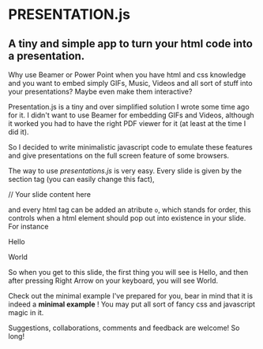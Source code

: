 # PRESENTATION.js
## A tiny and simple app to turn your html code into a presentation.

Why use Beamer or Power Point when you have html and css knowledge 
and you want to embed simply GIFs, Music, Videos and all sort of stuff into your 
presentations? Maybe even make them interactive? 

Presentation.js is a tiny and over simplified solution I wrote some time ago for it. 
I didn't want to use Beamer for embedding GIFs and Videos, although it worked 
you had to have the right PDF viewer for it (at least at the time I did it). 

So I decided to write minimalistic javascript code to emulate these features and give 
presentations on the full screen feature of some browsers. 

The way to use *presentations.js* is very easy. 
Every slide is given by the section tag (you can easily change this fact),  

<secion> 
// Your slide content here 
</section> 

and every html tag can be added an atribute `o`, which stands for order, this controls 
when a html element should pop out into existence in your slide. For instance 

<section> 

<p o="1"> Hello </p>

<p o="2"> World </p>

</section>


So when you get to this slide, the first thing you will see is Hello, and then after pressing Right Arrow 
on your keyboard, you will see World. 

Check out the minimal example I've prepared for you, bear in mind that it is indeed a **minimal example** ! 
You may put all sort of fancy css and javascript magic in it. 

Suggestions, collaborations, comments and feedback are welcome! 
So long! 

 


